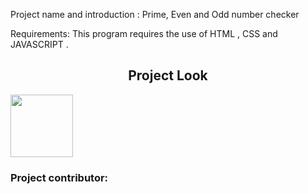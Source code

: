 Project name and introduction :
Prime, Even and Odd number checker

Requirements:
This program requires the use of HTML , CSS and JAVASCRIPT .

<h2 align=center>Project Look</h2> 
<img src="/img.png" width="100px" alt=""/><br />

<h3>Project contributor:</h3>
<a href="https://github.com/khushigarg1">
